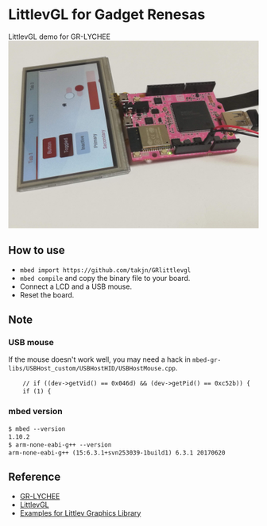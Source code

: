 # LittlevGL for Gadget Renesas
LittlevGL demo for GR-LYCHEE
![image](https://raw.githubusercontent.com/takjn/GRlittlevgl/master/image.jpg)

## How to use
- `mbed import https://github.com/takjn/GRlittlevgl`
- `mbed compile` and copy the binary file to your board.
- Connect a LCD and a USB mouse.
- Reset the board.

## Note
### USB mouse
If the mouse doesn't work well, you may need a hack in `mbed-gr-libs/USBHost_custom/USBHostHID/USBHostMouse.cpp`.

```
    // if ((dev->getVid() == 0x046d) && (dev->getPid() == 0xc52b)) {
    if (1) {
```

### mbed version
```
$ mbed --version
1.10.2
$ arm-none-eabi-g++ --version
arm-none-eabi-g++ (15:6.3.1+svn253039-1build1) 6.3.1 20170620
```

## Reference
- [GR-LYCHEE](https://www.renesas.com/us/ja/products/gadget-renesas/boards/gr-lychee.html)
- [LittlevGL](https://littlevgl.com/)
- [Examples for Littlev Graphics Library](https://github.com/littlevgl/lv_examples)
